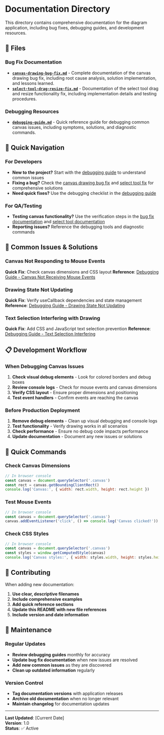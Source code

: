 # Documentation Directory

This directory contains comprehensive documentation for the diagram application, including bug fixes, debugging guides, and development resources.

## 📁 Files

### Bug Fix Documentation
- **[`canvas-drawing-bug-fix.md`](./canvas-drawing-bug-fix.md)** - Complete documentation of the canvas drawing bug fix, including root cause analysis, solution implementation, and lessons learned.
- **[`select-tool-drag-resize-fix.md`](./select-tool-drag-resize-fix.md)** - Documentation of the select tool drag and resize functionality fix, including implementation details and testing procedures.

### Debugging Resources
- **[`debugging-guide.md`](./debugging-guide.md)** - Quick reference guide for debugging common canvas issues, including symptoms, solutions, and diagnostic commands.

## 🎯 Quick Navigation

### For Developers
- **New to the project?** Start with the [debugging guide](./debugging-guide.md) to understand common issues
- **Fixing a bug?** Check the [canvas drawing bug fix](./canvas-drawing-bug-fix.md) and [select tool fix](./select-tool-drag-resize-fix.md) for comprehensive solutions
- **Need quick fixes?** Use the debugging checklist in the [debugging guide](./debugging-guide.md)

### For QA/Testing
- **Testing canvas functionality?** Use the verification steps in the [bug fix documentation](./canvas-drawing-bug-fix.md) and [select tool documentation](./select-tool-drag-resize-fix.md)
- **Reporting issues?** Reference the debugging tools and diagnostic commands

## 🔧 Common Issues & Solutions

### Canvas Not Responding to Mouse Events
**Quick Fix**: Check canvas dimensions and CSS layout
**Reference**: [Debugging Guide - Canvas Not Receiving Mouse Events](./debugging-guide.md#issue-canvas-not-receiving-mouse-events)

### Drawing State Not Updating
**Quick Fix**: Verify useCallback dependencies and state management
**Reference**: [Debugging Guide - Drawing State Not Updating](./debugging-guide.md#issue-drawing-state-not-updating)

### Text Selection Interfering with Drawing
**Quick Fix**: Add CSS and JavaScript text selection prevention
**Reference**: [Debugging Guide - Text Selection Interfering](./debugging-guide.md#issue-text-selection-interfering)

## 📋 Development Workflow

### When Debugging Canvas Issues
1. **Check visual debug elements** - Look for colored borders and debug boxes
2. **Review console logs** - Check for mouse events and canvas dimensions
3. **Verify CSS layout** - Ensure proper dimensions and positioning
4. **Test event handlers** - Confirm events are reaching the canvas

### Before Production Deployment
1. **Remove debug elements** - Clean up visual debugging and console logs
2. **Test functionality** - Verify drawing works in all scenarios
3. **Check performance** - Ensure no debug code impacts performance
4. **Update documentation** - Document any new issues or solutions

## 🚀 Quick Commands

### Check Canvas Dimensions
```javascript
// In browser console
const canvas = document.querySelector('.canvas')
const rect = canvas.getBoundingClientRect()
console.log('Canvas:', { width: rect.width, height: rect.height })
```

### Test Mouse Events
```javascript
// In browser console
const canvas = document.querySelector('.canvas')
canvas.addEventListener('click', () => console.log('Canvas clicked!'))
```

### Check CSS Styles
```javascript
// In browser console
const canvas = document.querySelector('.canvas')
const styles = window.getComputedStyle(canvas)
console.log('Canvas styles:', { width: styles.width, height: styles.height })
```

## 📝 Contributing

When adding new documentation:
1. **Use clear, descriptive filenames**
2. **Include comprehensive examples**
3. **Add quick reference sections**
4. **Update this README with new file references**
5. **Include version and date information**

## 🔄 Maintenance

### Regular Updates
- **Review debugging guides** monthly for accuracy
- **Update bug fix documentation** when new issues are resolved
- **Add new common issues** as they are discovered
- **Clean up outdated information** regularly

### Version Control
- **Tag documentation versions** with application releases
- **Archive old documentation** when no longer relevant
- **Maintain changelog** for documentation updates

---

**Last Updated**: [Current Date]  
**Version**: 1.0  
**Status**: ✅ Active 